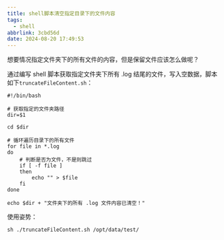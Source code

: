 ```yaml
---
title: shell脚本清空指定目录下的文件内容
tags:
  - shell
abbrlink: 3cbd56d
date: 2024-08-20 17:49:53
---
```


想要情况指定文件夹下的所有文件的内容，但是保留文件应该怎么做呢？

通过编写 shell 脚本获取指定文件夹下所有 .log 结尾的文件，写入空数据，脚本如下`truncateFileContent.sh`：

```shell
#!/bin/bash

# 获取指定的文件夹路径
dir=$1

cd $dir

# 循环遍历目录下的所有文件
for file in *.log
do
	# 判断是否为文件，不是则跳过
	if [ -f file ]
	then
		echo "" > $file
	fi
done

echo $dir + "文件夹下的所有 .log 文件内容已清空！"
```

使用姿势：

```shell
sh ./truncateFileContent.sh /opt/data/test/
```

